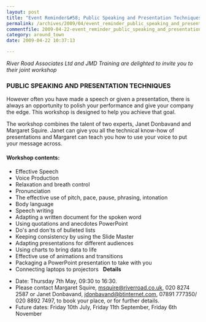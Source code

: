 ```yaml
---
layout: post
title: "Event Reminder&#58; Public Speaking and Presentation Techniques"
permalink: /archives/2009/04/event_reminder_public_speaking_and_presentation_te.html
commentfile: 2009-04-22-event_reminder_public_speaking_and_presentation_te
category: around_town
date: 2009-04-22 10:37:13

---
```


*River Road Associates Ltd and JMD Training are delighted to invite you to their joint workshop*

### PUBLIC SPEAKING AND PRESENTATION TECHNIQUES

However often you have made a speech or given a presentation, there is always an opportunity to polish your performance and give your company the edge. This workshop is designed to help you achieve that goal.

The workshop combines the talent of two experts, Janet Donbavand and Margaret Squire. Janet can give you all the technical know-how of presentations and Margaret can teach you how to use your voice to put your message across.

#### Workshop contents:

-   Effective Speech
-   Voice Production
-   Relaxation and breath control
-   Pronunciation
-   The effective use of pitch, pace, pause, phrasing, intonation
-   Body language
-   Speech writing
-   Adapting a written document for the spoken word
-   Using quotations and anecdotes
    PowerPoint
-   Do's and don'ts of bulleted lists
-   Keeping consistency by using the Slide Master
-   Adapting presentations for different audiences
-   Using charts to bring data to life
-   Effective use of animations and transitions
-   Packaging a PowerPoint presentation to take with you
-   Connecting laptops to projectors
     
    **Details**

<!-- -->

-   Date: Thursday 7th May, 09:30 to 16:30.
-   Please contact Margaret Squire, <msquire@riverroad.co.uk>, 020 8274 2587
    or Janet Donbavand, <jdonbavand@btinternet.com>, 07891 777350/ 020 8892 7497, to book your place, or for further details.
-   Future dates: Friday 10th July, Friday 11th September, Friday 6th November
